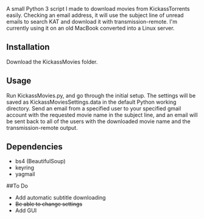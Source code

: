 A small Python 3 script I made to download movies from KickassTorrents easily. Checking an email address, it will use the subject line of unread emails to search KAT and download it with transmission-remote. I'm currently using it on an old MacBook converted into a Linux server.

## Installation

Download the KickassMovies folder.

## Usage

Run KickassMovies.py, and go through the initial setup. The settings will be saved as KickassMoviesSettings.data in the default Python working directory. Send an email from a specified user to your specified gmail account with the requested movie name in the subject line, and an email will be sent back to all of the users with the downloaded movie name and the transmission-remote output.

## Dependencies

* bs4 (BeautifulSoup)
* keyring
* yagmail

##To Do

* Add automatic subtitle downloading
* ~~Be able to change settings~~
* Add GUI
